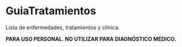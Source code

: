 # GuiaTratamientos
Lista de enfermedades, tratamientos y clínica.

**PARA USO PERSONAL. NO UTILIZAR PARA DIAGNÓSTICO MÉDICO.**
